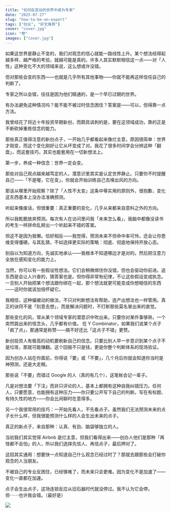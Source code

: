 ```yaml
---
title: "如何在变动的世界中成为专家"
date: "2025-07-27"
slug: "how-to-be-an-expert"
tags: ["创业", "好文推荐"]
cover: "cover.jpg"
icon: "😎"
images: ["cover.jpg"]
---
```

如果这世界是静止不变的，我们对观念的信心就能一路线性上升。某个想法经得起越多样、越严格的考验，就越可能是真的。许多人其实默默相信这一点——对「人性」这种变化不大的领域来说，这么想或许没错。



但对那些会变的东西——也就是几乎所有其他事物——你就不能再这样信任自己的判断了。



专家之所以会错，往往是因为他们精通的，是一个早已过期的世界。



有办法避免这种情况吗？能不能不被过时信念困住？答案是——可以，但得靠一点方法。



我曾经花了将近十年投资早期新创，而颇具讽刺的是，要在这领域成功，靠的正是不断砍掉重练信念的能力。



那些真正值得注意的新创点子，一开始几乎都看起来像烂主意，原因很简单：世界才刚变，而这个变化刚好让它从坏变成了对。我花了很多时间学会分辨这种「翻盘」，而这套技巧，其实也能套用在一切新想法上。



第一步，养成一种信念：世界一定会变。



那些对自己观点越来越笃定的人，潜意识里其实是认定世界静止。只要你不时提醒自己——「不是喔，它在变」，你就会开始训练自己去嗅出风的方向。



那该从哪里开始观察？除了「人性不太变」这条中等实用的原则外，很抱歉，变化这东西基本上没办法准确预测。



听起来像废话，但很重要：真正重要的变化，几乎从来都来自意料之外的方向。



所以我乾脆放弃预测。每次有人在访问里问我「未来怎么看」，我脑中都像没读书的考生一样拼命乱掰出一个听起来不错的答案。



但这不是因为我懒。恰好相反——我觉得，预测未来不但命中率可怜，还会让你思维变得僵硬。与其乱猜，不如选择更实际的策略：彻底、彻底地保持开放心态。



别自以为知道方向，先诚实地承认——我根本不知道哪边才是对的。然后把注意力全放在感知变化的能力上。



当然，你可以有一些假设性想法。它们会稍微绑住你没错，但也会驱动你前进。追东西是会让人兴奋的，猜答案也是。但你得非常有纪律，不让这些假设变成执念。
一旦别人开始把某个想法跟你绑在一起，那个想法就更可能变成你想相信的东西——这时你就该加倍怀疑它。



我相信，这种偏被动的做法，不只对判断想法有帮助，连产出想法也一样管用。真正的诀窍不是「刻意去想」，而是解决问题时，不打断那些莫名冒出来的直觉。



那些变化的风，常从某个领域专家的潜意识中吹出来。只要你对某件事够熟，一个突然跳出来的怪念头，几乎都有价值。
在 Y Combinator，如果我们说某个点子「疯了点」，那通常是称赞——搞不好还比「这点子不错」更赞。



新创投资人有极高的动机要刷新自己的信念。只要比别人早一步意识到某个点子不是垃圾，那就可能赚翻。这个回报不只是钱，更是你整个判断体系的现场验证。



因为创办人站在你面前，你得说「要」或「不要」，几个月后你就会知道你当时是神预测，还是大走眼。



那些说「不要」而错过 Google 的人（真的有几个），这笔帐会记一辈子。



凡是对想法要「下注」而非只评论的人，基本上都拥有这种自我纠错压力。任何人，只要愿意，也能拥有这种压力——你只要公开写下自己的判断。写在有标题、有持久性的地方——你会比闲聊时在意得多。



另一个我很常用的技巧：一开始先看人，不先看点子。虽然我们无法预测未来的点子长什么样，但我很能预测什么样的人会生出未来的点子。



真正的新点子，来自那种：认真、有劲、脑袋够独立的人。



当初我们其实觉得 Airbnb 是烂主意，但我们看得出来——创办人他们是那种「再怪都不会怕」的人，所以我们选择先信人、再信点子，最后押对了。



这招其实通用：想要快一点知道自己什么观念已经过时了？那就去跟那些会打破你观念的人当朋友。



不被自己的专业反困住，已经够难了，而未来只会更难。因为变化不是加速了——变化一直都在加速。



点子会生出点子，这场连锁反应从旧石器时代就没停过。我不认为它会停。
但⋯⋯也许我会错。（最好是）




![](https://prod-files-secure.s3.us-west-2.amazonaws.com/112d0858-5090-4d34-a606-b75eb8d65fd2/46476355-9cf3-4e99-9b7a-3531bc426380/1000202064.png?X-Amz-Algorithm=AWS4-HMAC-SHA256&X-Amz-Content-Sha256=UNSIGNED-PAYLOAD&X-Amz-Credential=ASIAZI2LB4666ZFSHYTI%2F20250904%2Fus-west-2%2Fs3%2Faws4_request&X-Amz-Date=20250904T184221Z&X-Amz-Expires=3600&X-Amz-Security-Token=IQoJb3JpZ2luX2VjEPv%2F%2F%2F%2F%2F%2F%2F%2F%2F%2FwEaCXVzLXdlc3QtMiJGMEQCIAPEOLb5uGTeDlya59cy%2BdYcaVa5EIqi4gOI7AYIZOCqAiAz5BYPj7JjYsFQEjI9qD2epYcfJEohJSpdB0f1Aj95byr%2FAwhjEAAaDDYzNzQyMzE4MzgwNSIMltlwM3ckbIwnFAvZKtwDO3u87t9OS6opu4BmTaSH4WhcWf8rmIgtvJo6WfrwUci1%2BNtK%2Bn7JTMsKih4qnYIATfF4UJleyR9ZSR1SDBbTNxKnCWcqeE7hHGIHeUCKMunKOn3UmLxNfzD3CIM4QhpW49gdkVNdAbeVN4%2Bj6%2BR5PNWogbahXM%2BDdNtdWbDdsFjrpOcGa0vOdU1dI7V8GStQ3r%2BvbMGe%2Bp9hJCXvVPGnVcii%2F3%2FArenPncj50U5gW9B6fLupPT4PvSuH2on98zbU1op1ftLqgrIaNKMjMgoU0USNjV7SYxaqHEYHzg2q%2F2fTZDu4l6JxNAf61G782WlcbHWRCDJVLbkcVdUYknrzhvu1HL7ed7rzCD%2FYF3E9yVNsCfZKcd3hPs9efGwt%2FY63htw2c7H5JkXZRmIEjkwx10%2B1HFrOmxT9U6RSfsPnfdbAtc3f%2FHN2N7czCdO1lMxFsHzWGrSCKX4Oxl2wPODb%2BraMBX8Wg0RxLJ5Te0pPmNmXRnu8I%2Bdz5VD7EuK46u3bew7j46KpGegXiMVXznMJ0va2mv78Ndf2FI6CmneN0gDRukdCapuVLqgZecmurGKNmDAdB81LyUWeVMwCON8G1FpCgl4LIhG1RZd28vD5T7P%2BHIWpghZAHLCI6cgwgrLnxQY6pgHN5LfZxMOChbLwHjfoFIDw0wvbJWlq6Faca7B1UtG8ilrz0rnwUqp2Rnw%2BhoeWJs1E%2FpQAa8rwnIKoVfr%2Bs832ltRjcYI2vu71rbQa5fzVexqk5WytaoGe3Hjo7%2BDRs0EZMal6As9hFkbBtZ0sdmCwww6Vk6D50QBUuEd931UvG5AAyiidXcjTv0Nr7qt4phvsWtoWfywIxAIrPXt%2Fmxw2nfVBromw&X-Amz-Signature=f2fb8ae85e734f4cb78a2123c3274dc6cc346a07212341ef9809891c89f182a7&X-Amz-SignedHeaders=host&x-amz-checksum-mode=ENABLED&x-id=GetObject)

